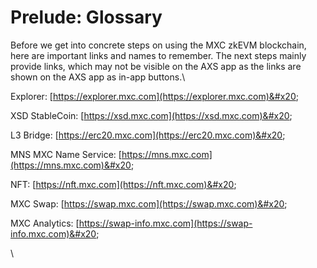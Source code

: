 # Prelude: Glossary

Before we get into concrete steps on using the MXC zkEVM blockchain, here are important links and names to remember. The next steps mainly provide links, which may not be visible on the AXS app as the links are shown on the AXS app as in-app buttons.\


Explorer: [https://explorer.mxc.com](https://explorer.mxc.com)&#x20;

XSD StableCoin: [https://xsd.mxc.com](https://xsd.mxc.com)&#x20;

L3 Bridge: [https://erc20.mxc.com](https://erc20.mxc.com)&#x20;

MNS MXC Name Service: [https://mns.mxc.com](https://mns.mxc.com)&#x20;

NFT: [https://nft.mxc.com](https://nft.mxc.com)&#x20;

MXC Swap: [https://swap.mxc.com](https://swap.mxc.com)&#x20;

MXC Analytics: [https://swap-info.mxc.com](https://swap-info.mxc.com)&#x20;

\

